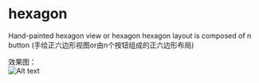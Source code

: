 # hexagon
Hand-painted hexagon view or hexagon hexagon layout is composed of n button (手绘正六边形视图or由n个按钮组成的正六边形布局)  

效果图：  
![Alt text](https://github.com/xuningjack/hexagon/blob/master/image/0.jpg)

